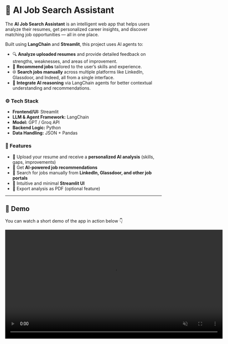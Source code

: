 # 🤖 AI Job Search Assistant

The **AI Job Search Assistant** is an intelligent web app that helps users analyze their resumes, get personalized career insights, and discover matching job opportunities — all in one place.

Built using **LangChain** and **Streamlit**, this project uses AI agents to:
- 🔍 **Analyze uploaded resumes** and provide detailed feedback on strengths, weaknesses, and areas of improvement.
- 💼 **Recommend jobs** tailored to the user’s skills and experience.
- 🌐 **Search jobs manually** across multiple platforms like LinkedIn, Glassdoor, and Indeed, all from a single interface.
- 🧩 **Integrate AI reasoning** via LangChain agents for better contextual understanding and recommendations.

### ⚙️ Tech Stack
- **Frontend/UI:** Streamlit  
- **LLM & Agent Framework:** LangChain  
- **Model:** GPT / Groq API  
- **Backend Logic:** Python  
- **Data Handling:** JSON + Pandas  

### 🚀 Features
- 📄 Upload your resume and receive a **personalized AI analysis** (skills, gaps, improvements)
- 🎯 Get **AI-powered job recommendations**
- 🔎 Search for jobs manually from **LinkedIn, Glassdoor, and other job portals**
- 🧭 Intuitive and minimal **Streamlit UI**
- 💾 Export analysis as PDF (optional feature)

---

## 🎥 Demo

You can watch a short demo of the app in action below 👇

<video src="output_images\job_search_assistent.mp4" width="700" controls autoplay loop muted></video>

